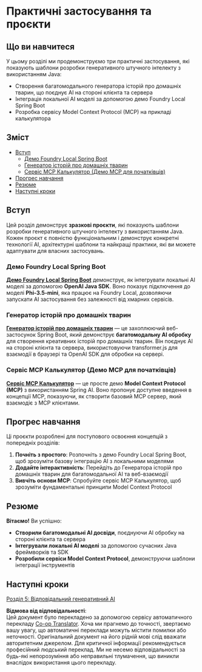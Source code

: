 <!--
CO_OP_TRANSLATOR_METADATA:
{
  "original_hash": "d45b8e2291ab1357592c904c103cbc81",
  "translation_date": "2025-07-28T11:20:06+00:00",
  "source_file": "04-PracticalSamples/README.md",
  "language_code": "uk"
}
-->
# Практичні застосування та проєкти

## Що ви навчитеся
У цьому розділі ми продемонструємо три практичні застосування, які показують шаблони розробки генеративного штучного інтелекту з використанням Java:
- Створення багатомодального генератора історій про домашніх тварин, що поєднує AI на стороні клієнта та сервера
- Інтеграція локальної AI моделі за допомогою демо Foundry Local Spring Boot
- Розробка сервісу Model Context Protocol (MCP) на прикладі калькулятора

## Зміст

- [Вступ](../../../04-PracticalSamples)
  - [Демо Foundry Local Spring Boot](../../../04-PracticalSamples)
  - [Генератор історій про домашніх тварин](../../../04-PracticalSamples)
  - [Сервіс MCP Калькулятор (Демо MCP для початківців)](../../../04-PracticalSamples)
- [Прогрес навчання](../../../04-PracticalSamples)
- [Резюме](../../../04-PracticalSamples)
- [Наступні кроки](../../../04-PracticalSamples)

## Вступ

Цей розділ демонструє **зразкові проєкти**, які показують шаблони розробки генеративного штучного інтелекту з використанням Java. Кожен проєкт є повністю функціональним і демонструє конкретні технології AI, архітектурні шаблони та найкращі практики, які ви можете адаптувати для власних застосувань.

### Демо Foundry Local Spring Boot

**[Демо Foundry Local Spring Boot](foundrylocal/README.md)** демонструє, як інтегрувати локальні AI моделі за допомогою **OpenAI Java SDK**. Воно показує підключення до моделі **Phi-3.5-mini**, яка працює на Foundry Local, дозволяючи запускати AI застосування без залежності від хмарних сервісів.

### Генератор історій про домашніх тварин

**[Генератор історій про домашніх тварин](petstory/README.md)** — це захоплюючий веб-застосунок Spring Boot, який демонструє **багатомодальну AI обробку** для створення креативних історій про домашніх тварин. Він поєднує AI на стороні клієнта та сервера, використовуючи transformer.js для взаємодії в браузері та OpenAI SDK для обробки на сервері.

### Сервіс MCP Калькулятор (Демо MCP для початківців)

**[Сервіс MCP Калькулятор](calculator/README.md)** — це просте демо **Model Context Protocol (MCP)** з використанням Spring AI. Воно пропонує доступне введення в концепції MCP, показуючи, як створити базовий MCP сервер, який взаємодіє з MCP клієнтами.

## Прогрес навчання

Ці проєкти розроблені для поступового освоєння концепцій з попередніх розділів:

1. **Почніть з простого**: Розпочніть з демо Foundry Local Spring Boot, щоб зрозуміти базову інтеграцію AI з локальними моделями
2. **Додайте інтерактивність**: Перейдіть до Генератора історій про домашніх тварин для багатомодальної AI та веб-взаємодії
3. **Вивчіть основи MCP**: Спробуйте сервіс MCP Калькулятор, щоб зрозуміти фундаментальні принципи Model Context Protocol

## Резюме

**Вітаємо!** Ви успішно:

- **Створили багатомодальні AI досвіди**, поєднуючи AI обробку на стороні клієнта та сервера
- **Інтегрували локальні AI моделі** за допомогою сучасних Java фреймворків та SDK
- **Розробили сервіси Model Context Protocol**, демонструючи шаблони інтеграції інструментів

## Наступні кроки

[Розділ 5: Відповідальний генеративний AI](../05-ResponsibleGenAI/README.md)

**Відмова від відповідальності**:  
Цей документ було перекладено за допомогою сервісу автоматичного перекладу [Co-op Translator](https://github.com/Azure/co-op-translator). Хоча ми прагнемо до точності, звертаємо вашу увагу, що автоматичні переклади можуть містити помилки або неточності. Оригінальний документ на його рідній мові слід вважати авторитетним джерелом. Для критичної інформації рекомендується професійний людський переклад. Ми не несемо відповідальності за будь-які непорозуміння або неправильні тлумачення, що виникли внаслідок використання цього перекладу.